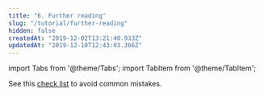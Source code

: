 ```yaml
---
title: "6. Further reading"
slug: "/tutorial/further-reading"
hidden: false
createdAt: "2019-12-02T13:21:40.933Z"
updatedAt: "2019-12-10T12:43:03.366Z"
---
```


import Tabs from '@theme/Tabs';
import TabItem from '@theme/TabItem';

See this [check list](http://support.seats.io/en/articles/3539620-integration-checklist) to avoid common mistakes.
